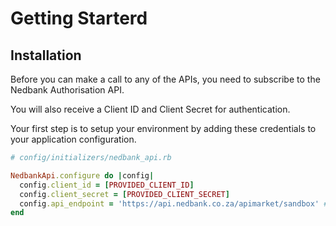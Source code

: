 # Getting Starterd

## Installation

Before you can make a call to any of the APIs, you need to subscribe to the Nedbank Authorisation API.

You will also receive a Client ID and Client Secret for authentication.

Your first step is to setup your environment by adding these credentials to your application configuration.

```ruby
# config/initializers/nedbank_api.rb

NedbankApi.configure do |config|
  config.client_id = [PROVIDED_CLIENT_ID]
  config.client_secret = [PROVIDED_CLIENT_SECRET]
  config.api_endpoint = 'https://api.nedbank.co.za/apimarket/sandbox' # Default - optional
end
```
